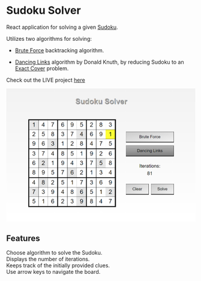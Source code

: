 # Sudoku Solver

React application for solving a given [Sudoku](https://en.wikipedia.org/wiki/Sudoku).  

Utilizes two algorithms for solving:  

* [Brute Force](https://en.wikipedia.org/wiki/Sudoku_solving_algorithms) backtracking algorithm.  

* [Dancing Links](https://arxiv.org/pdf/cs/0011047v1.pdf) algorithm by Donald Knuth, by reducing Sudoku to an [Exact Cover](https://en.wikipedia.org/wiki/Exact_cover#Sudoku) problem.

Check out the LIVE project [here](https://josephtkim.github.io/sudoku-solver/)

![Solved example](./src/images/solver-image.png)

## Features  
Choose algorithm to solve the Sudoku.  
Displays the number of iterations.  
Keeps track of the initially provided clues.  
Use arrow keys to navigate the board.  
